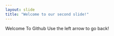 ```yaml
---
layout: slide
title: "Welcome to our second slide!"
---
```

Welcome To Github
Use the left arrow to go back!
